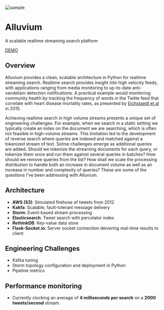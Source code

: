 ![sample](https://github.com/SioKCronin/alluvium/blob/master/media/sample_results.png)

# Alluvium
A scalable realtime streaming search platform

[DEMO](https://drive.google.com/file/d/12r1yYzYH6fVG5--n2Bxet_4_8Loi1dbs/view)

## Overview
Alluvium provides a clean, scalable architecture in Python for realtime streaming search. Realtime search provides insight
into high velocity feeds, with applications ranging from media monitoring to up-to-date anti-vandelism detection
notifications. A practical example would monitoring community health by tracking the frequency of words in the Twitte feed 
that correlate with heart disease mortality rates, as presented by [Eichstaedt et al](http://journals.sagepub.com/doi/abs/10.1177/0956797614557867) in 2015. 

Achieving realtime search in high volume streams presents a unique set of engineering challenges. 
For example, when we search in a static setting we typically create an index on the document we are searching, which is 
often not feasible in high-volume streams. This limitation led to the development of reverse search where queries are indexed 
and matched against a tokenized stream of text. Solme challenges emerge as additional queries are added. Should we tokenize
the streaming documents for each query, or tokenize them once and run them against several queries in batches? How should we 
remove queries from the list? How shall we scale the processing distribution to handle both an increase in document volume 
as well as an increase in number and complexity of queries? These are some of the questions I've been addressing with
Alluvium.

## Architecture
* **AWS (S3)**: Simulated firehose of tweets from 2012
* **Kakfa**: Scalable, fault-tolerant message delivery
* **Storm**: Event-based stream processing
* **Elasticsearch**: Tweet search with percolator index
* **RethinkDB**: Key-value data store
* **Flask-Socket.io**: Server socket connection deivering real-time results to client

## Engineering Challenges
* Kafka tuning
* Storm topology configuration and deployment in Python
* Pipeline metrics

## Performance monitoring
* Currently clocking an average of **4 milliseconds per search** on a **2000 tweets/second** stream.
